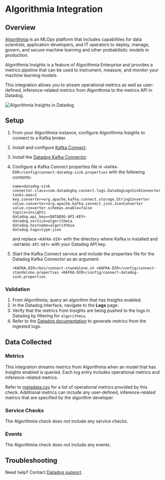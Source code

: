 # Algorithmia Integration

## Overview

[Algorithmia][1] is an MLOps platform that includes capabilities for data
scientists, application developers, and IT operators to deploy, manage, govern,
and secure machine learning and other probabilistic models in production.

Algorithmia Insights is a feature of Algorithmia Enterprise and provides a
metrics pipeline that can be used to instrument, measure, and monitor your
machine learning models.

This integration allows you to stream operational metrics as well as
user-defined, inference-related metrics from Algorithmia to the metrics API in
Datadog.

![Algorithmia Insights in Datadog][2]

## Setup

1. From your Algorithmia instance, configure Algorithmia Insights to connect to
   a Kafka broker.
2. Install and configure [Kafka Connect][3].
3. Install the [Datadog Kafka Connector][4].
4. Configure a Kafka Connect properties file in
   `<KAFKA-DIR>/config/connect-datadog-sink.properties` with the following
   contents:

   ```
   name=datadog-sink
   connector.class=com.datadoghq.connect.logs.DatadogLogsSinkConnector
   tasks.max=1
   key.converter=org.apache.kafka.connect.storage.StringConverter
   value.converter=org.apache.kafka.connect.json.JsonConverter
   value.converter.schemas.enable=false
   topics=insights
   datadog.api_key=<DATADOG-API-KEY>
   datadog.service=algorithmia
   datadog.hostname=algorithmia
   datadog.tags=type:json
   ```

   and replace `<KAFKA-DIR>` with the directory where Kafka is installed and
   `<DATADOG-API-KEY>` with your Datadog API key.

5. Start the Kafka Connect service and include the properties file for the
   Datadog Kafka Connector as an argument:

   ```
   <KAFKA-DIR>/bin/connect-standalone.sh <KAFKA-DIR>/config/connect-standalone.properties <KAFKA-DIR>/config/connect-datadog-sink.properties
   ```

### Validation

1. From Algorithmia, query an algorithm that has Insights enabled.
2. In the Datadog interface, navigate to the **Logs** page.
3. Verify that the metrics from Insights are being pushed to the logs in Datadog
   by filtering for `algorithmia`.
4. Refer to the [Datadog documentation][5] to generate metrics from the ingested
   logs.

## Data Collected

### Metrics

This integration streams metrics from Algorithmia when an model that has
Insights enabled is queried. Each log entry includes operational metrics and
inference-related metrics.

Refer to [metadata.csv][6] for a list of operational metrics provided by this
check. Additional metrics can include any user-defined, inference-related
metrics that are specified by the algorithm developer.

### Service Checks

The Algorithmia check does not include any service checks.

### Events

The Algorithmia check does not include any events.

## Troubleshooting

Need help? Contact [Datadog support][7].

[1]: https://algorithmia.com/
[2]: https://raw.githubusercontent.com/DataDog/integrations-extras/master/algorithmia/images/algorithmia-insights-datadog.png
[3]: https://docs.confluent.io/current/connect/index.html
[4]: https://github.com/DataDog/datadog-kafka-connect-logs
[5]: https://docs.datadoghq.com/logs/logs_to_metrics/
[6]: https://github.com/DataDog/integrations-extras/blob/master/algorithmia/metadata.csv
[7]: https://docs.datadoghq.com/help/
